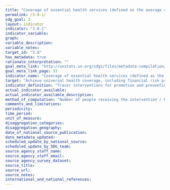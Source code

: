 ```yaml
---
title: "Coverage of essential health services (defined as the average coverage of essential services based on tracer interventions that include reproductive, maternal, newborn and child health, infectious diseases, non-communicable diseases and service capacity and access, among the general and the most disadvantaged population)"
permalink: /3-8-1/
sdg_goal: 3
layout: indicator
indicator: "3.8.1"
indicator_variable: 
graph: 
variable_description: 
variable_notes: 
target_id: "3.8"
has_metadata: true
rationale_interpretation: ""
goal_meta_link: "http://unstats.un.org/sdgs/files/metadata-compilation/Metadata-Goal-3.pdf"
goal_meta_link_page: 33
indicator_name: "Coverage of essential health services (defined as the average coverage of essential services based on tracer interventions that include reproductive, maternal, newborn and child health, infectious diseases, non-communicable diseases and service capacity and access, among the general and the most disadvantaged population)"
target: "Achieve universal health coverage, including financial risk protection, access to quality essential health-care services and access to safe, effective, quality and affordable essential medicines and vaccines for all."
indicator_definition: "Tracer interventions for promotion and prevention services include: family planning coverage (need satisfied), antenatal care (at least four visits),''vaccination, non_use of tobacco, improved water source, adequate sanitation'' and other locally relevant coverage indicators Tracer interventions for treatment services include: skilled birth attendance, antiretroviral therapy, tuberculosis treatment (case detection and''treatment success), hypertension treatment, diabetes treatment, pneumonia treatment in children and other locally relevant indicators"
actual_indicator_available: 
actual_indicator_available_description: 
method_of_computation: "Number of people receiving the intervention'/ Number of people who need the intervention Method of measurement Universal health coverage means that people receive the services they need, without incurring financial hardship. Countries progressively realize UHC according to their level of development, epidemiological situation, health system and people's expectations.''The indicators ideally cover promotion, prevention, treatment, rehabilitation and palliation. There are a number of indicators that all countries implement such as immunization coverage or skilled attendance at birth that can be used for a summary measure of progress that can be used at lgobal and regional and country levels. Countries however will also create their own set of indicators to track progress towards UHC.'' The selection of indicators is based on the initial framework, and was applied in the global report published in 2015 by WHO and the World Bank.''This provides a basis for further improvements working alongside countries. Method of estimation The indicators can be expressed as a summary measure. These can be weighted according to indicator, or intervention area. Work on incorporating an equity component in the summary measure is ongoing but is possible in a relatively simple manner."
comments_and_limitations: 
periodicity: 
time_period: 
unit_of_measure: 
disaggregation_categories: 
disaggregation_geography: 
date_of_national_source_publication: 
date_metadata_updated: 
scheduled_update_by_national_source: 
scheduled_update_by_SDG_team: 
source_agency_staff_name: 
source_agency_staff_email: 
source_agency_survey_dataset: 
source_title: 
source_url: 
source_notes: 
international_and_national_references: 
---
```


